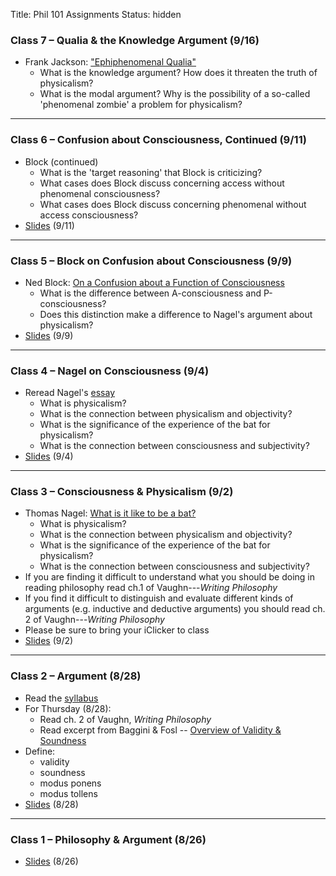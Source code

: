 Title: Phil 101 Assignments
Status: hidden

### Class 7 – Qualia & the Knowledge Argument (9/16) ###

- Frank Jackson: ["Ephiphenomenal Qualia"](|filename|/pdfs/phil101/JacksonQualia.pdf)
    - What is the knowledge argument? How does it threaten the truth of
      physicalism?
    - What is the modal argument? Why is the possibility of a so-called 'phenomenal zombie' a problem for physicalism?

---

### Class 6 – Confusion about Consciousness, Continued (9/11) ###

- Block (continued)
    + What is the 'target reasoning' that Block is criticizing?
    + What cases does Block discuss concerning access without phenomenal
      consciousness?
    + What cases does Block discuss concerning phenomenal without access
      consciousness?
- [Slides](|filename|/pdfs/phil101/6BlockConfusionII.pdf) (9/11)

---

### Class 5 – Block on Confusion about Consciousness (9/9) ###

- Ned Block: [On a Confusion about a Function of Consciousness](|filename|/pdfs/phil101/BlockConsciousness.pdf)
    - What is the difference between A-consciousness and P-consciousness?
    - Does this distinction make a difference to Nagel's argument about physicalism?
- [Slides](|filename|/pdfs/phil101/5BlockConfusions.pdf) (9/9)

---

### Class 4 – Nagel on Consciousness (9/4) ###

- Reread Nagel's [essay](|filename|/pdfs/phil101/NagelBat.pdf)
    - What is physicalism?
    - What is the connection between physicalism and objectivity?
    - What is the significance of the experience of the bat for physicalism?
    - What is the connection between consciousness and subjectivity?
- [Slides]( |filename|/pdfs/phil101/4NagelConsciousness.pdf) (9/4)

---

### Class 3 – Consciousness & Physicalism (9/2) ###

- Thomas Nagel: [What is it like to be a bat?]( |filename|/pdfs/phil101/NagelBat.pdf )
    - What is physicalism?
    - What is the connection between physicalism and objectivity?
    - What is the significance of the experience of the bat for physicalism?
    - What is the connection between consciousness and subjectivity?
- If you are finding it difficult to understand what you should be doing in reading philosophy read ch.1 of Vaughn---*Writing Philosophy*
- If you find it difficult to distinguish and evaluate different kinds of arguments (e.g. inductive and deductive arguments) you should read ch. 2 of Vaughn---*Writing Philosophy*
- Please be sure to bring your iClicker to class
- [Slides]( |filename|/pdfs/phil101/3Physicalism.pdf) (9/2)

---

### Class 2 – Argument (8/28) ###

- Read the [syllabus](|filename|/pdfs/phil101/IntroSyllabus.pdf)
- For Thursday (8/28): 
    + Read ch. 2 of Vaughn, *Writing Philosophy*
    + Read excerpt from Baggini & Fosl -- [Overview of Validity & Soundness](|filename|/pdfs/phil101/LogicOverview.pdf)
- Define: 
    + validity
    + soundness
    + modus ponens
    + modus tollens
- [Slides](|filename|/pdfs/phil101/2Logic.pdf) (8/28)

---

### Class 1 – Philosophy & Argument (8/26) ###

- [Slides](|filename|/pdfs/phil101/1Intro.pdf) (8/26)




